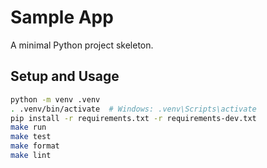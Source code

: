 # Sample App

A minimal Python project skeleton.

## Setup and Usage

```bash
python -m venv .venv
. .venv/bin/activate  # Windows: .venv\Scripts\activate
pip install -r requirements.txt -r requirements-dev.txt
make run
make test
make format
make lint
```
